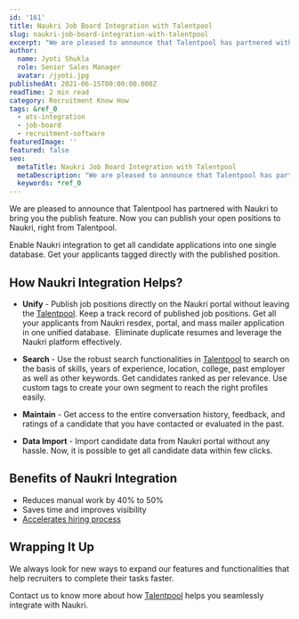 ```yaml
---
id: '161'
title: Naukri Job Board Integration with Talentpool
slug: naukri-job-board-integration-with-talentpool
excerpt: "We are pleased to announce that Talentpool has partnered with Naukri to bring you the publish feature. Now you can publish your open positions to Naukri, right from Talentpool. \_\n\nEnable Naukri integ..."
author:
  name: Jyoti Shukla
  role: Senior Sales Manager
  avatar: /jyoti.jpg
publishedAt: 2021-06-15T00:00:00.000Z
readTime: 2 min read
category: Recruitment Know How
tags: &ref_0
  - ats-integration
  - job-board
  - recruitment-software
featuredImage: ''
featured: false
seo:
  metaTitle: Naukri Job Board Integration with Talentpool
  metaDescription: "We are pleased to announce that Talentpool has partnered with Naukri to bring you the publish feature. Now you can publish your open positions to Naukri, right from Talentpool. \_\n\nEnable Naukri integ..."
  keywords: *ref_0
---
```


We are pleased to announce that Talentpool has partnered with Naukri to bring you the publish feature. Now you can publish your open positions to Naukri, right from Talentpool.  

Enable Naukri integration to get all candidate applications into one single database. Get your applicants tagged directly with the published position.

<!--more-->

## **How Naukri Integration Helps?** 

- **Unify** - Publish job positions directly on the Naukri portal without leaving the [Talentpool](https://www.thetalentpool.ai/recruitment-management-software-benefits/). Keep a track record of published job positions. Get all your applicants from Naukri resdex, portal, and mass mailer application in one unified database.  Eliminate duplicate resumes and leverage the Naukri platform effectively.

- **Search** - Use the robust search functionalities in [Talentpool](https://www.thetalentpool.ai/) to search on the basis of skills, years of experience, location, college, past employer as well as other keywords. Get candidates ranked as per relevance. Use custom tags to create your own segment to reach the right profiles easily.

- **Maintain** - Get access to the entire conversation history, feedback, and ratings of a candidate that you have contacted or evaluated in the past.

- **Data Import** - Import candidate data from Naukri portal without any hassle. Now, it is possible to get all candidate data within few clicks.

## **Benefits of Naukri Integration**

- Reduces manual work by 40% to 50%
- Saves time and improves visibility
- [Accelerates hiring process](https://www.thetalentpool.ai/blogs/recruitment-metrics/)

## **Wrapping It Up** 

We always look for new ways to expand our features and functionalities that help recruiters to complete their tasks faster.  

Contact us to know more about how [Talentpool](https://www.thetalentpool.ai/) helps you seamlessly integrate with Naukri.
